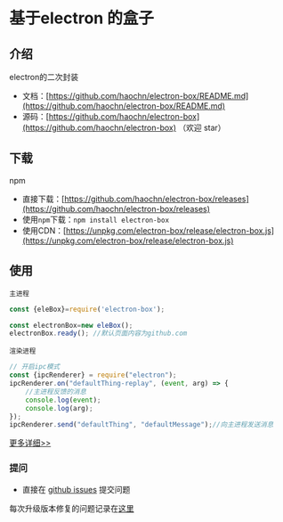# 基于electron 的盒子

## 介绍

electron的二次封装

- 文档：[https://github.com/haochn/electron-box/README.md](https://github.com/haochn/electron-box/README.md)
- 源码：[https://github.com/haochn/electron-box](https://github.com/haochn/electron-box) （欢迎 star）

## 下载
npm
- 直接下载：[https://github.com/haochn/electron-box/releases](https://github.com/haochn/electron-box/releases)
- 使用`npm`下载：`npm install electron-box`
- 使用CDN：[https://unpkg.com/electron-box/release/electron-box.js](https://unpkg.com/electron-box/release/electron-box.js)

## 使用
`主进程`
``` javascript
const {eleBox}=require('electron-box');

const electronBox=new eleBox();
electronBox.ready(); //默认页面内容为github.com
```
`渲染进程`
```javascript
// 开启ipc模式
const {ipcRenderer} = require("electron");
ipcRenderer.on("defaultThing-replay", (event, arg) => {
    //主进程反馈的消息
    console.log(event);
    console.log(arg);
});
ipcRenderer.send("defaultThing", "defaultMessage");//向主进程发送消息
```
[更多详细>>](https://github.com/haochn/electron-box/wiki)
### 提问

- 直接在 [github issues](https://github.com/haochn/electron-box/issues) 提交问题

每次升级版本修复的问题记录在[这里](./ISSUE.md)

